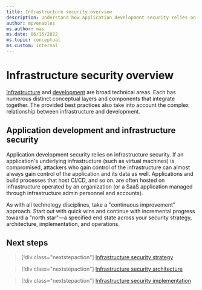 ```yaml
---
title: Infrastructure security overview
description: Understand how application development security relies on infrastructure security.
author: mpvenables
ms.author: mas
ms.date: 06/15/2022
ms.topic: conceptual
ms.custom: internal
---
```


# Infrastructure security overview

[Infrastructure](infrastructure-security-strategy.md) and [development](development-security-strategy-overview.md) are broad technical areas. Each has numerous distinct conceptual layers and components that integrate together. The provided best practices also take into account the complex relationship between infrastructure and development.

## Application development and infrastructure security

Application development security relies on infrastructure security. If an application's underlying infrastructure (such as virtual machines) is compromised, attackers who gain control of the infrastructure can almost always gain control of the application and its data as well. Applications and build processes that host CI/CD, and so on. are often hosted on infrastructure operated by an organization (or a SaaS application managed through infrastructure admin personnel and accounts).

As with all technology disciplines, take a "continuous improvement" approach. Start out with quick wins and continue with incremental progress toward a "north star"—a specified end state across your security strategy, architecture, implementation, and operations.

## Next steps

> [!div class="nextstepaction"]
> [Infrastructure security strategy](infrastructure-security-strategy.md)

> [!div class="nextstepaction"]
> [Infrastructure security architecture](infrastructure-security-architecture.md)

> [!div class="nextstepaction"]
> [Infrastructure security implementation](infrastructure-security-implementation.md)
